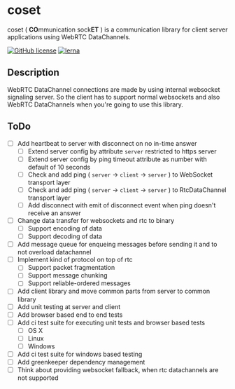 # coset

coset ( **CO**mmunication sock**ET** ) is a communication library for client server applications using WebRTC DataChannels.

[![GitHub license](https://img.shields.io/badge/license-MIT-green.svg)](https://github.com/Dreaded-Gnu/coset/blob/master/LICENSE.md)
[![lerna](https://img.shields.io/badge/maintained%20with-lerna-cc00ff.svg)](https://lernajs.io/)

## Description

WebRTC DataChannel connections are made by using internal websocket signaling server. So the client has to support normal websockets and also WebRTC DataChannels when you're going to use this library.

## ToDo

- [ ] Add heartbeat to server with disconnect on no in-time answer
  - [ ] Extend server config by attribute `server` restricted to https server
  - [ ] Extend server config by ping timeout attribute as number with default of 10 seconds
  - [ ] Check and add ping ( `server` -> `client` -> `server` ) to WebSocket transport layer
  - [ ] Check and add ping ( `server` -> `client` -> `server` ) to RtcDataChannel transport layer
  - [ ] Add disconnect with emit of disconnect event when ping doesn't receive an answer
- [ ] Change data transfer for websockets and rtc to binary
  - [ ] Support encoding of data
  - [ ] Support decoding of data
- [ ] Add message queue for enqueing messages before sending it and to not overload datachannel
- [ ] Implement kind of protocol on top of rtc
  - [ ] Support packet fragmentation
  - [ ] Support message chunking
  - [ ] Support reliable-ordered messages
- [ ] Add client library and move common parts from server to common library
- [ ] Add unit testing at server and client
- [ ] Add browser based end to end tests
- [ ] Add ci test suite for executing unit tests and browser based tests
  - [ ] OS X
  - [ ] Linux
  - [ ] Windows
- [ ] Add ci test suite for windows based testing
- [ ] Add greenkeeper dependency management
- [ ] Think about providing websocket fallback, when rtc datachannels are not supported
